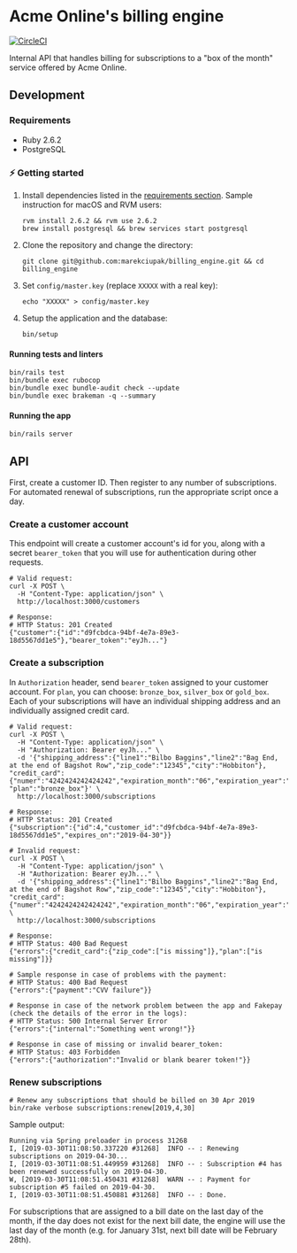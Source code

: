 # Acme Online's billing engine

[![CircleCI](https://circleci.com/gh/marekciupak/billing_engine.svg?style=svg&circle-token=ffea6874d06720a1d659913a281b81967ad7dfb3)](https://circleci.com/gh/marekciupak/billing_engine)

Internal API that handles billing for subscriptions to a "box of the month" service offered by Acme Online.

## Development

### Requirements

* Ruby 2.6.2
* PostgreSQL

### :zap: Getting started

1. Install dependencies listed in the [requirements section](#requirements). Sample instruction for macOS and RVM users:

    ```shell
    rvm install 2.6.2 && rvm use 2.6.2
    brew install postgresql && brew services start postgresql
    ```

2. Clone the repository and change the directory:

    ```shell
    git clone git@github.com:marekciupak/billing_engine.git && cd billing_engine
    ```

3. Set `config/master.key` (replace `XXXXX` with a real key):

    ```shell
    echo "XXXXX" > config/master.key
    ```

4. Setup the application and the database:

    ```shell
    bin/setup
    ```

#### Running tests and linters

```shell
bin/rails test
bin/bundle exec rubocop
bin/bundle exec bundle-audit check --update
bin/bundle exec brakeman -q --summary
```

#### Running the app

```shell
bin/rails server
```

## API

First, create a customer ID.
Then register to any number of subscriptions.
For automated renewal of subscriptions, run the appropriate script once a day.

### Create a customer account

This endpoint will create a customer account's id for you, along with a secret `bearer_token` that you will use for
authentication during other requests.

```shell
# Valid request:
curl -X POST \
  -H "Content-Type: application/json" \
  http://localhost:3000/customers

# Response:
# HTTP Status: 201 Created
{"customer":{"id":"d9fcbdca-94bf-4e7a-89e3-18d5567dd1e5"},"bearer_token":"eyJh..."}
```

### Create a subscription

In `Authorization` header, send `bearer_token` assigned to your customer account.
For `plan`, you can choose: `bronze_box`, `silver_box` or `gold_box`.
Each of your subscriptions will have an individual shipping address and an individually assigned credit card.

```shell
# Valid request:
curl -X POST \
  -H "Content-Type: application/json" \
  -H "Authorization: Bearer eyJh..." \
  -d '{"shipping_address":{"line1":"Bilbo Baggins","line2":"Bag End, at the end of Bagshot Row","zip_code":"12345","city":"Hobbiton"}, "credit_card":{"numer":"4242424242424242","expiration_month":"06","expiration_year":"2021","cvv":"123","zip_code":"12345"}, "plan":"bronze_box"}' \
  http://localhost:3000/subscriptions

# Response:
# HTTP Status: 201 Created
{"subscription":{"id":4,"customer_id":"d9fcbdca-94bf-4e7a-89e3-18d5567dd1e5","expires_on":"2019-04-30"}}
```

```shell
# Invalid request:
curl -X POST \
  -H "Content-Type: application/json" \
  -H "Authorization: Bearer eyJh..." \
  -d '{"shipping_address":{"line1":"Bilbo Baggins","line2":"Bag End, at the end of Bagshot Row","zip_code":"12345","city":"Hobbiton"}, "credit_card":{"numer":"4242424242424242","expiration_month":"06","expiration_year":"2021","cvv":"123"}}' \
  http://localhost:3000/subscriptions

# Response:
# HTTP Status: 400 Bad Request
{"errors":{"credit_card":{"zip_code":["is missing"]},"plan":["is missing"]}}
```

```shell
# Sample response in case of problems with the payment:
# HTTP Status: 400 Bad Request
{"errors":{"payment":"CVV failure"}}
```

```shell
# Response in case of the network problem between the app and Fakepay (check the details of the error in the logs):
# HTTP Status: 500 Internal Server Error
{"errors":{"internal":"Something went wrong!"}}
```

```shell
# Response in case of missing or invalid bearer_token:
# HTTP Status: 403 Forbidden
{"errors":{"authorization":"Invalid or blank bearer token!"}}
```

### Renew subscriptions

```shell
# Renew any subscriptions that should be billed on 30 Apr 2019
bin/rake verbose subscriptions:renew[2019,4,30]
```

Sample output:

```
Running via Spring preloader in process 31268
I, [2019-03-30T11:08:50.337220 #31268]  INFO -- : Renewing subscriptions on 2019-04-30...
I, [2019-03-30T11:08:51.449959 #31268]  INFO -- : Subscription #4 has been renewed successfully on 2019-04-30.
W, [2019-03-30T11:08:51.450431 #31268]  WARN -- : Payment for subscription #5 failed on 2019-04-30.
I, [2019-03-30T11:08:51.450881 #31268]  INFO -- : Done.
```

For subscriptions that are assigned to a bill date on the last day of the month, if the day does not exist for the next
bill date, the engine will use the last day of the month (e.g. for January 31st, next bill date will be February 28th).
